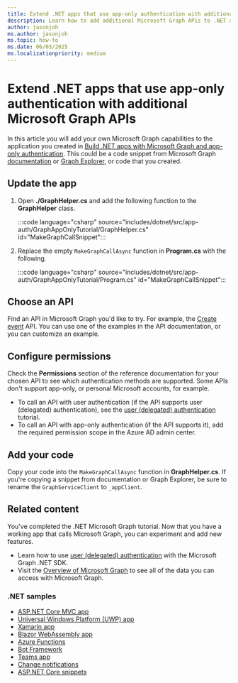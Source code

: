 ```yaml
---
title: Extend .NET apps that use app-only authentication with additional Microsoft Graph APIs
description: Learn how to add additional Microsoft Graph APis to .NET apps
author: jasonjoh
ms.author: jasonjoh
ms.topic: how-to
ms.date: 06/03/2025
ms.localizationpriority: medium
---
```


# Extend .NET apps that use app-only authentication with additional Microsoft Graph APIs

In this article you will add your own Microsoft Graph capabilities to the application you created in [Build .NET apps with Microsoft Graph and app-only authentication](dotnet-app-only.md). This could be a code snippet from Microsoft Graph [documentation](/graph/api/overview) or [Graph Explorer](https://developer.microsoft.com/graph/graph-explorer), or code that you created.

## Update the app

1. Open **./GraphHelper.cs** and add the following function to the **GraphHelper** class.

    :::code language="csharp" source="includes/dotnet/src/app-auth/GraphAppOnlyTutorial/GraphHelper.cs" id="MakeGraphCallSnippet":::

1. Replace the empty `MakeGraphCallAsync` function in **Program.cs** with the following.

    :::code language="csharp" source="includes/dotnet/src/app-auth/GraphAppOnlyTutorial/Program.cs" id="MakeGraphCallSnippet":::

## Choose an API

Find an API in Microsoft Graph you'd like to try. For example, the [Create event](/graph/api/user-post-events) API. You can use one of the examples in the API documentation, or you can customize an example.

## Configure permissions

Check the **Permissions** section of the reference documentation for your chosen API to see which authentication methods are supported. Some APIs don't support app-only, or personal Microsoft accounts, for example.

- To call an API with user authentication (if the API supports user (delegated) authentication), see the [user (delegated) authentication](dotnet.md) tutorial.
- To call an API with app-only authentication (if the API supports it), add the required permission scope in the Azure AD admin center.

## Add your code

Copy your code into the `MakeGraphCallAsync` function in **GraphHelper.cs**. If you're copying a snippet from documentation or Graph Explorer, be sure to rename the `GraphServiceClient` to `_appClient`.

## Related content

You've completed the .NET Microsoft Graph tutorial. Now that you have a working app that calls Microsoft Graph, you can experiment and add new features.

- Learn how to use [user (delegated) authentication](dotnet.md) with the Microsoft Graph .NET SDK.
- Visit the [Overview of Microsoft Graph](/graph/overview) to see all of the data you can access with Microsoft Graph.

### .NET samples

- [ASP.NET Core MVC app](https://github.com/microsoftgraph/msgraph-training-aspnet-core)
- [Universal Windows Platform (UWP) app](https://github.com/microsoftgraph/msgraph-training-uwp)
- [Xamarin app](https://github.com/microsoftgraph/msgraph-training-xamarin)
- [Blazor WebAssembly app](https://github.com/microsoftgraph/msgraph-training-blazor-clientside)
- [Azure Functions](https://github.com/microsoftgraph/msgraph-training-azurefunction-csharp)
- [Bot Framework](https://github.com/microsoftgraph/msgraph-training-botframework)
- [Teams app](https://github.com/microsoftgraph/msgraph-training-teamsapp-dotnet)
- [Change notifications](https://github.com/microsoftgraph/aspnetcore-webhooks-sample)
- [ASP.NET Core snippets](https://github.com/microsoftgraph/aspnet-snippets-sample)

